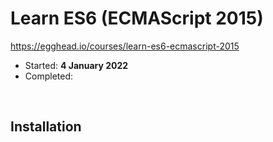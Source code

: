 # Learn ES6 (ECMAScript 2015)

https://egghead.io/courses/learn-es6-ecmascript-2015

- Started: **4 January 2022**
- Completed:

&nbsp;

## Installation

